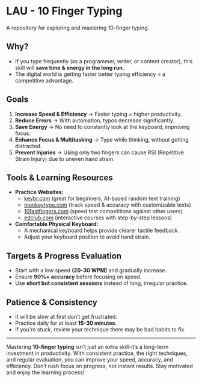 # LAU - 10 Finger Typing  
A repository for exploring and mastering 10-finger typing.  

## Why?  
- If you type frequently (as a programmer, writer, or content creator), this skill will **save time & energy in the long run**.  
- The digital world is getting faster better typing efficiency = a competitive advantage.  

## Goals  
1. **Increase Speed & Efficiency** → Faster typing = higher productivity.  
2. **Reduce Errors** → With automation, typos decrease significantly.  
3. **Save Energy** → No need to constantly look at the keyboard, improving focus.  
4. **Enhance Focus & Multitasking** → Type while thinking, without getting distracted.  
5. **Prevent Injuries** → Using only two fingers can cause RSI (Repetitive Strain Injury) due to uneven hand strain.  

## Tools & Learning Resources  
- **Practice Websites:**  
  - [keybr.com](https://www.keybr.com/) (great for beginners, AI-based random text training)  
  - [monkeytype.com](https://monkeytype.com/) (track speed & accuracy with customizable texts)  
  - [10fastfingers.com](https://10fastfingers.com/) (speed test competitions against other users)  
  - [edclub.com](https://www.edclub.com/typingclub/courses) (interactive courses with step-by-step lessons)  
- **Comfortable Physical Keyboard:**  
  - A mechanical keyboard helps provide clearer tactile feedback.  
  - Adjust your keyboard position to avoid hand strain.  

## Targets & Progress Evaluation  
- Start with a low speed **(20-30 WPM)** and gradually increase.  
- Ensure **90%+ accuracy** before focusing on speed.  
- Use **short but consistent sessions** instead of long, irregular practice.  

## Patience & Consistency  
- It will be slow at first don’t get frustrated.  
- Practice daily for at least **15-30 minutes**.  
- If you're stuck, review your technique there may be bad habits to fix.  

---  
Mastering **10-finger typing** isn’t just an extra skill-it’s a long-term investment in productivity. With consistent practice, the right techniques, and regular evaluation, you can improve your speed, accuracy, and efficiency. Don’t rush focus on progress, not instant results. Stay motivated and enjoy the learning process!
